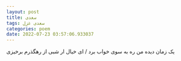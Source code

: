 ```yaml
---
layout: post
title: سعدی
tags: سعدی غزل
categories: poem
date: 2022-07-23 03:57:06.933037
---
```


یک زمان دیده من ره به سوی خواب برد / ای خیال ار شبی از رهگذرم برخیزی
